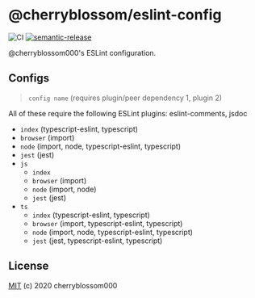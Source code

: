 # @cherryblossom/eslint-config

![CI](https://github.com/cherryblossom000/eslint-config/workflows/CI/badge.svg) [![semantic-release](https://img.shields.io/badge/%20%20%F0%9F%93%A6%F0%9F%9A%80-semantic--release-e10079.svg)](https://github.com/semantic-release/semantic-release)

@cherryblossom000's ESLint configuration.

## Configs

> `config name` (requires plugin/peer dependency 1, plugin 2)

All of these require the following ESLint plugins: eslint-comments, jsdoc

- `index` (typescript-eslint, typescript)
- `browser` (import)
- `node` (import, node, typescript-eslint, typescript)
- `jest` (jest)
- `js`
  - `index`
  - `browser` (import)
  - `node` (import, node)
  - `jest` (jest)
- `ts`
  - `index` (typescript-eslint, typescript)
  - `browser` (import, typescript-eslint, typescript)
  - `node` (import, node, typescript-eslint, typescript)
  - `jest` (jest, typescript-eslint, typescript)

## License

[MIT](LICENSE) (c) 2020 cherryblossom000

